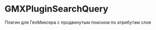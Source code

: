 GMXPluginSearchQuery
====================

Плагин для ГеоМиксера с продвинутым поиском по атрибутам слоя
